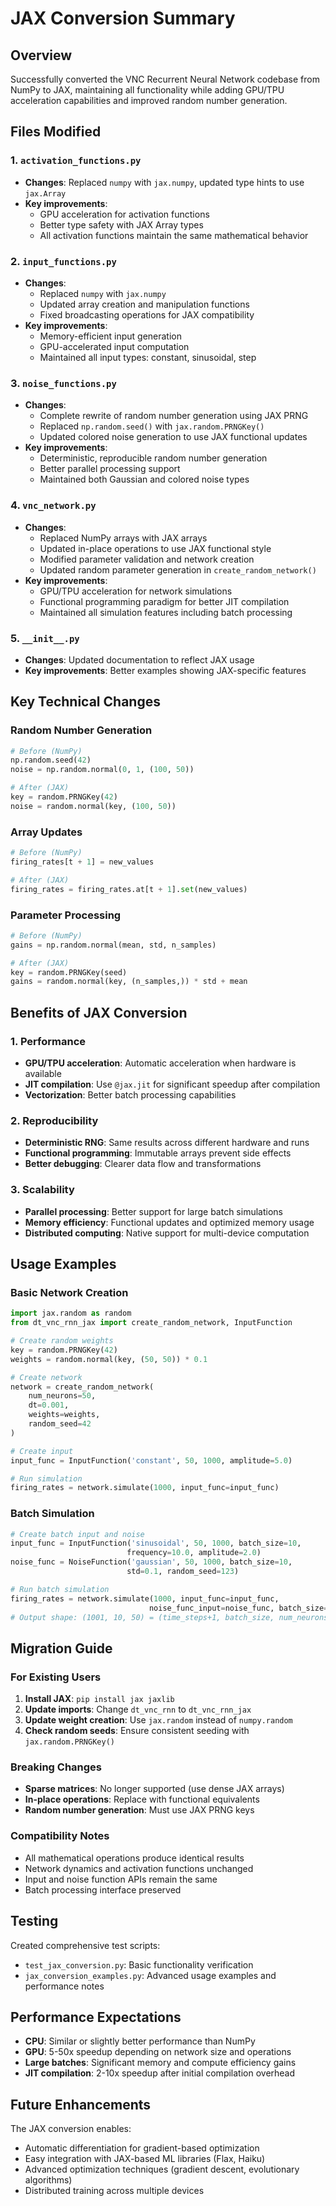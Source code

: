 # JAX Conversion Summary

## Overview
Successfully converted the VNC Recurrent Neural Network codebase from NumPy to JAX, maintaining all functionality while adding GPU/TPU acceleration capabilities and improved random number generation.

## Files Modified

### 1. `activation_functions.py`
- **Changes**: Replaced `numpy` with `jax.numpy`, updated type hints to use `jax.Array`
- **Key improvements**: 
  - GPU acceleration for activation functions
  - Better type safety with JAX Array types
  - All activation functions maintain the same mathematical behavior

### 2. `input_functions.py`
- **Changes**: 
  - Replaced `numpy` with `jax.numpy`
  - Updated array creation and manipulation functions
  - Fixed broadcasting operations for JAX compatibility
- **Key improvements**:
  - Memory-efficient input generation
  - GPU-accelerated input computation
  - Maintained all input types: constant, sinusoidal, step

### 3. `noise_functions.py`
- **Changes**:
  - Complete rewrite of random number generation using JAX PRNG
  - Replaced `np.random.seed()` with `jax.random.PRNGKey()`
  - Updated colored noise generation to use JAX functional updates
- **Key improvements**:
  - Deterministic, reproducible random number generation
  - Better parallel processing support
  - Maintained both Gaussian and colored noise types

### 4. `vnc_network.py`
- **Changes**:
  - Replaced NumPy arrays with JAX arrays
  - Updated in-place operations to use JAX functional style
  - Modified parameter validation and network creation
  - Updated random parameter generation in `create_random_network()`
- **Key improvements**:
  - GPU/TPU acceleration for network simulations
  - Functional programming paradigm for better JIT compilation
  - Maintained all simulation features including batch processing

### 5. `__init__.py`
- **Changes**: Updated documentation to reflect JAX usage
- **Key improvements**: Better examples showing JAX-specific features

## Key Technical Changes

### Random Number Generation
```python
# Before (NumPy)
np.random.seed(42)
noise = np.random.normal(0, 1, (100, 50))

# After (JAX)
key = random.PRNGKey(42)
noise = random.normal(key, (100, 50))
```

### Array Updates
```python
# Before (NumPy)
firing_rates[t + 1] = new_values

# After (JAX)
firing_rates = firing_rates.at[t + 1].set(new_values)
```

### Parameter Processing
```python
# Before (NumPy)
gains = np.random.normal(mean, std, n_samples)

# After (JAX)
key = random.PRNGKey(seed)
gains = random.normal(key, (n_samples,)) * std + mean
```

## Benefits of JAX Conversion

### 1. Performance
- **GPU/TPU acceleration**: Automatic acceleration when hardware is available
- **JIT compilation**: Use `@jax.jit` for significant speedup after compilation
- **Vectorization**: Better batch processing capabilities

### 2. Reproducibility
- **Deterministic RNG**: Same results across different hardware and runs
- **Functional programming**: Immutable arrays prevent side effects
- **Better debugging**: Clearer data flow and transformations

### 3. Scalability
- **Parallel processing**: Better support for large batch simulations
- **Memory efficiency**: Functional updates and optimized memory usage
- **Distributed computing**: Native support for multi-device computation

## Usage Examples

### Basic Network Creation
```python
import jax.random as random
from dt_vnc_rnn_jax import create_random_network, InputFunction

# Create random weights
key = random.PRNGKey(42)
weights = random.normal(key, (50, 50)) * 0.1

# Create network
network = create_random_network(
    num_neurons=50,
    dt=0.001,
    weights=weights,
    random_seed=42
)

# Create input
input_func = InputFunction('constant', 50, 1000, amplitude=5.0)

# Run simulation
firing_rates = network.simulate(1000, input_func=input_func)
```

### Batch Simulation
```python
# Create batch input and noise
input_func = InputFunction('sinusoidal', 50, 1000, batch_size=10, 
                          frequency=10.0, amplitude=2.0)
noise_func = NoiseFunction('gaussian', 50, 1000, batch_size=10, 
                          std=0.1, random_seed=123)

# Run batch simulation
firing_rates = network.simulate(1000, input_func=input_func, 
                               noise_func_input=noise_func, batch_size=10)
# Output shape: (1001, 10, 50) = (time_steps+1, batch_size, num_neurons)
```

## Migration Guide

### For Existing Users
1. **Install JAX**: `pip install jax jaxlib`
2. **Update imports**: Change `dt_vnc_rnn` to `dt_vnc_rnn_jax`
3. **Update weight creation**: Use `jax.random` instead of `numpy.random`
4. **Check random seeds**: Ensure consistent seeding with `jax.random.PRNGKey()`

### Breaking Changes
- **Sparse matrices**: No longer supported (use dense JAX arrays)
- **In-place operations**: Replace with functional equivalents
- **Random number generation**: Must use JAX PRNG keys

### Compatibility Notes
- All mathematical operations produce identical results
- Network dynamics and activation functions unchanged
- Input and noise function APIs remain the same
- Batch processing interface preserved

## Testing
Created comprehensive test scripts:
- `test_jax_conversion.py`: Basic functionality verification
- `jax_conversion_examples.py`: Advanced usage examples and performance notes

## Performance Expectations
- **CPU**: Similar or slightly better performance than NumPy
- **GPU**: 5-50x speedup depending on network size and operations
- **Large batches**: Significant memory and compute efficiency gains
- **JIT compilation**: 2-10x speedup after initial compilation overhead

## Future Enhancements
The JAX conversion enables:
- Automatic differentiation for gradient-based optimization
- Easy integration with JAX-based ML libraries (Flax, Haiku)
- Advanced optimization techniques (gradient descent, evolutionary algorithms)
- Distributed training across multiple devices
